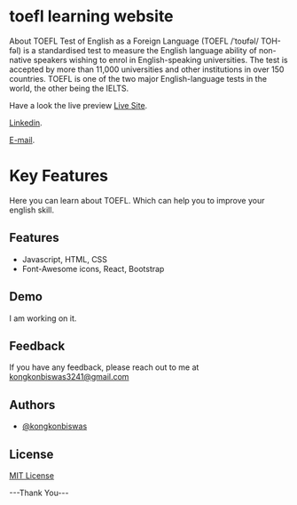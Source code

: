 # toefl learning website

 About TOEFL
Test of English as a Foreign Language (TOEFL /ˈtoʊfəl/ TOH-fəl) is a standardised test to measure the English language ability of non-native speakers wishing to enrol in English-speaking universities. The test is accepted by more than 11,000 universities and other institutions in over 150 countries. TOEFL is one of the two major English-language tests in the world, the other being the IELTS.


Have a look the live preview [Live Site](https://english-learning-website-kongkon.netlify.app/).

[Linkedin](https://www.linkedin.com/in/kongkon-biswas-a2374314a/).

[E-mail](kongkonbiswas3241@gmail.com).

# Key Features
Here you can learn about TOEFL. Which can help you to improve your english skill.


## Features
- Javascript, HTML, CSS
- Font-Awesome icons, React, Bootstrap


## Demo

I am working on it.


## Feedback

If you have any feedback, please reach out to me at kongkonbiswas3241@gmail.com


## Authors

- [@kongkonbiswas](https://github.com/kongkonbiswas)

## License

[MIT License](LICENSE)

 ---Thank You---
